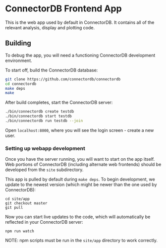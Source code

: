 # ConnectorDB Frontend App

This is the web app used by default in ConnectorDB. It contains all of the relevant analysis, display and plotting code.


## Building

To debug the app, you will need a functioning ConnectorDB development environment.

To start off, build the ConnectorDB database:

```bash
git clone https://github.com/connectordb/connectordb
cd connectordb
make deps
make
```

After build completes, start the ConnectorDB server:

```bash
./bin/connectordb create testdb
./bin/connectordb start testdb
./bin/connectordb run testdb --join
```

Open `localhost:8000`, where you will see the login screen - create a new user.

### Setting up webapp development

Once you have the server running, you will want to start on the app itself. Web portions of ConnectorDB (including alternate web frontends) should be developed from the `site` subdirectory.

This app is pulled by default during `make deps`. To begin development, we update to the newest version (which might be newer than the one used by ConnectorDB):

```
cd site/app
git checkout master
git pull
```

Now you can start live updates to the code, which will automatically be reflected in your ConnectorDB server:

```
npm run watch
```

NOTE: npm scripts must be run in the `site/app` directory to work correctly.
